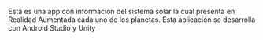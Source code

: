 Esta es una app con información del sistema solar la cual presenta en Realidad Aumentada cada
uno de los planetas. Esta aplicación se desarrolla con Android Studio y Unity

